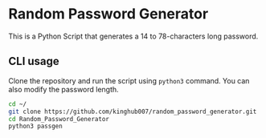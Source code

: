 # Random Password Generator
This is a Python Script that generates a 14 to 78-characters long password.

## CLI usage
Clone the repository and run the script using `python3` command. You can also modify the password length.
```bash
cd ~/
git clone https://github.com/kinghub007/random_password_generator.git
cd Random_Password_Generator
python3 passgen
```
